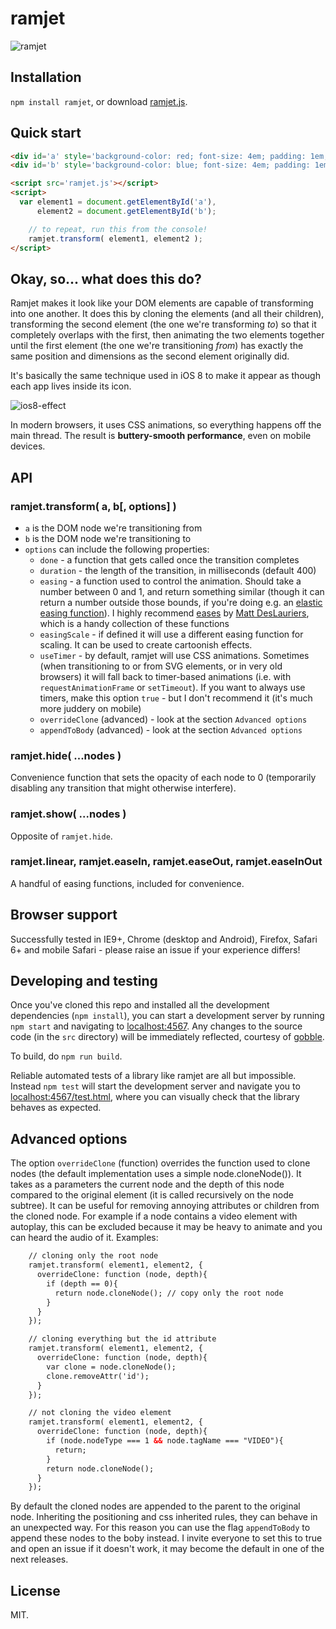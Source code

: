 # ramjet

![ramjet](https://cloud.githubusercontent.com/assets/1162160/7279487/5d668dea-e8ea-11e4-9b0d-a9ba2f1165cc.gif)


## Installation

`npm install ramjet`, or download [ramjet.js](http://www.rich-harris.co.uk/ramjet/ramjet.js).


## Quick start

```html
<div id='a' style='background-color: red; font-size: 4em; padding: 1em;'>a</div>
<div id='b' style='background-color: blue; font-size: 4em; padding: 1em;'>b</div>

<script src='ramjet.js'></script>
<script>
  var element1 = document.getElementById('a'),
      element2 = document.getElementById('b');

	// to repeat, run this from the console!
	ramjet.transform( element1, element2 );
</script>
```


## Okay, so... what does this do?

Ramjet makes it look like your DOM elements are capable of transforming into one another. It does this by cloning the elements (and all their children), transforming the second element (the one we're transforming *to*) so that it completely overlaps with the first, then animating the two elements together until the first element (the one we're transitioning *from*) has exactly the same position and dimensions as the second element originally did.

It's basically the same technique used in iOS 8 to make it appear as though each app lives inside its icon.

![ios8-effect](https://cloud.githubusercontent.com/assets/1162160/7281378/4f949858-e8f7-11e4-8acf-9a1d90049a92.gif)

In modern browsers, it uses CSS animations, so everything happens off the main thread. The result is **buttery-smooth performance**, even on mobile devices.


## API

### ramjet.transform( a, b[, options] )

* `a` is the DOM node we're transitioning from
* `b` is the DOM node we're transitioning to
* `options` can include the following properties:
    * `done` - a function that gets called once the transition completes
    * `duration` - the length of the transition, in milliseconds (default 400)
    * `easing` - a function used to control the animation. Should take a number between 0 and 1, and return something similar (though it can return a number outside those bounds, if you're doing e.g. an [elastic easing function](http://easings.net/#easeOutElastic)). I highly recommend [eases](https://www.npmjs.com/package/eases) by [Matt DesLauriers](https://github.com/mattdesl), which is a handy collection of these functions
    * `easingScale` - if defined it will use a different easing function for scaling. It can be used to create cartoonish effects.
    * `useTimer` - by default, ramjet will use CSS animations. Sometimes (when transitioning to or from SVG elements, or in very old browsers) it will fall back to timer-based animations (i.e. with `requestAnimationFrame` or `setTimeout`). If you want to always use timers, make this option `true` - but I don't recommend it (it's much more juddery on mobile)
    * `overrideClone` (advanced) - look at the section `Advanced options`
    * `appendToBody` (advanced) - look at the section `Advanced options`

### ramjet.hide( ...nodes )

Convenience function that sets the opacity of each node to 0 (temporarily disabling any transition that might otherwise interfere).

### ramjet.show( ...nodes )

Opposite of `ramjet.hide`.

### ramjet.linear, ramjet.easeIn, ramjet.easeOut, ramjet.easeInOut

A handful of easing functions, included for convenience.


## Browser support

Successfully tested in IE9+, Chrome (desktop and Android), Firefox, Safari 6+ and mobile Safari - please raise an issue if your experience differs!


## Developing and testing

Once you've cloned this repo and installed all the development dependencies (`npm install`), you can start a development server by running `npm start` and navigating to [localhost:4567](http://localhost:4567). Any changes to the source code (in the `src` directory) will be immediately reflected, courtesy of [gobble](https://github.com/gobblejs/gobble).

To build, do `npm run build`.

Reliable automated tests of a library like ramjet are all but impossible. Instead `npm test` will start the development server and navigate you to [localhost:4567/test.html](http://localhost:4567/test.html), where you can visually check that the library behaves as expected.


## Advanced options
The option `overrideClone` (function) overrides the function used to clone nodes (the default implementation uses a simple node.cloneNode()). It takes as a parameters the current node and the depth of this node compared to the original element (it is called recursively on the node subtree). It can be useful for removing annoying attributes or children from the cloned node. For example if a node contains a video element with autoplay, this can be excluded because it may be heavy to animate and you can heard the audio of it. Examples:

```html
    // cloning only the root node
  	ramjet.transform( element1, element2, {
      overrideClone: function (node, depth){
        if (depth == 0){
          return node.cloneNode(); // copy only the root node
        }
      }
    });

    // cloning everything but the id attribute
    ramjet.transform( element1, element2, {
      overrideClone: function (node, depth){
        var clone = node.cloneNode();
        clone.removeAttr('id');
      }
    });

    // not cloning the video element
    ramjet.transform( element1, element2, {
      overrideClone: function (node, depth){
        if (node.nodeType === 1 && node.tagName === "VIDEO"){
          return;
        }
        return node.cloneNode();
      }
    });
```

By default the cloned nodes are appended to the parent to the original node. Inheriting the positioning and css inherited rules, they can behave in an unexpected way. For this reason you can use the flag `appendToBody` to append these nodes to the boby instead. I invite everyone to set this to true and open an issue if it doesn't work, it may become the default in one of the next releases.

## License

MIT.
